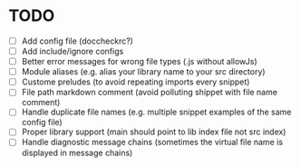 # TODO

- [ ] Add config file (doccheckrc?)
- [ ] Add include/ignore configs
- [ ] Better error messages for wrong file types (.js without allowJs)
- [ ] Module aliases (e.g. alias your library name to your src directory)
- [ ] Custome preludes (to avoid repeating imports every snippet)
- [ ] File path markdown comment (avoid polluting shippet with file name comment)
- [ ] Handle duplicate file names (e.g. multiple snippet examples of the same config file)
- [ ] Proper library support (main should point to lib index file not src index)
- [ ] Handle diagnostic message chains (sometimes the virtual file name is displayed in message chains)
